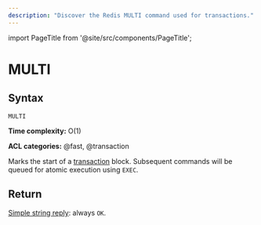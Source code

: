 ```yaml
---
description: "Discover the Redis MULTI command used for transactions."
---
```


import PageTitle from '@site/src/components/PageTitle';

# MULTI

<PageTitle title="Redis MULTI Command (Documentation) | Dragonfly" />

## Syntax

    MULTI

**Time complexity:** O(1)

**ACL categories:** @fast, @transaction

Marks the start of a [transaction][tt] block.
Subsequent commands will be queued for atomic execution using `EXEC`.

[tt]: https://redis.io/topics/transactions

## Return

[Simple string reply](https://redis.io/docs/latest/develop/reference/protocol-spec/#simple-strings): always `OK`.
